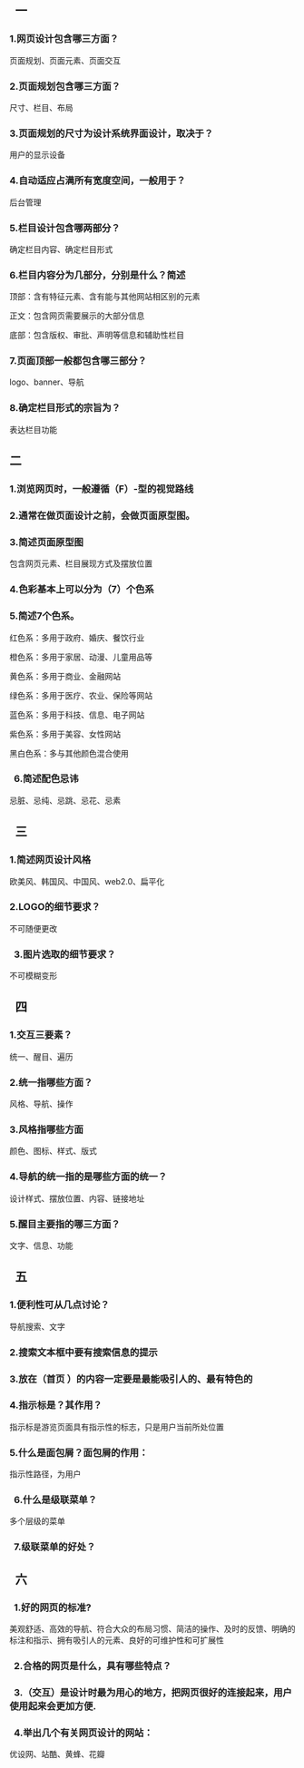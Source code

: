 ##   一
###    1.网页设计包含哪三方面？

页面规划、页面元素、页面交互
###    2.页面规划包含哪三方面？

尺寸、栏目、布局
###    3.页面规划的尺寸为设计系统界面设计，取决于？

用户的显示设备
###    4.自动适应占满所有宽度空间，一般用于？

后台管理
###    5.栏目设计包含哪两部分？

确定栏目内容、确定栏目形式
###    6.栏目内容分为几部分，分别是什么？简述

顶部：含有特征元素、含有能与其他网站相区别的元素

正文：包含网页需要展示的大部分信息

底部：包含版权、审批、声明等信息和辅助性栏目
###    7.页面顶部一般都包含哪三部分？

logo、banner、导航
###    8.确定栏目形式的宗旨为？

表达栏目功能
##   二

###    1.浏览网页时，一般遵循（F）-型的视觉路线

###    2.通常在做页面设计之前，会做页面原型图。

###    3.简述页面原型图

包含网页元素、栏目展现方式及摆放位置
###    4.色彩基本上可以分为（7）个色系
###    5.简述7个色系。

红色系：多用于政府、婚庆、餐饮行业

橙色系：多用于家居、动漫、儿童用品等

黄色系：多用于商业、金融网站

绿色系：多用于医疗、农业、保险等网站

蓝色系：多用于科技、信息、电子网站

紫色系：多用于美容、女性网站

黑白色系：多与其他颜色混合使用
###    6.简述配色忌讳

忌脏、忌纯、忌跳、忌花、忌素

##   三
###    1.简述网页设计风格

欧美风、韩国风、中国风、web2.0、扁平化
###    2.LOGO的细节要求？

不可随便更改
###    3.图片选取的细节要求？

不可模糊变形
##   四
###    1.交互三要素？

统一、醒目、遍历
###    2.统一指哪些方面？

风格、导航、操作
###    3.风格指哪些方面

颜色、图标、样式、版式
###    4.导航的统一指的是哪些方面的统一？

设计样式、摆放位置、内容、链接地址
###    5.醒目主要指的哪三方面？

文字、信息、功能
##   五
###    1.便利性可从几点讨论？

导航搜索、文字
###    2.搜索文本框中要有搜索信息的提示

###    3.放在（首页 ）的内容一定要是最能吸引人的、最有特色的

###    4.指示标是？其作用？

指示标是游览页面具有指示性的标志，只是用户当前所处位置
###    5.什么是面包屑？面包屑的作用：

指示性路径，为用户
###    6.什么是级联菜单？

多个层级的菜单
###    7.级联菜单的好处？

##   六
###    1.好的网页的标准?
美观舒适、高效的导航、符合大众的布局习惯、简洁的操作、及时的反馈、明确的标注和指示、拥有吸引人的元素、良好的可维护性和可扩展性
###    2.合格的网页是什么，具有哪些特点？

###    3.（交互）是设计时最为用心的地方，把网页很好的连接起来，用户使用起来会更加方便.

###    4.举出几个有关网页设计的网站：
优设网、站酷、黄蜂、花瓣




















